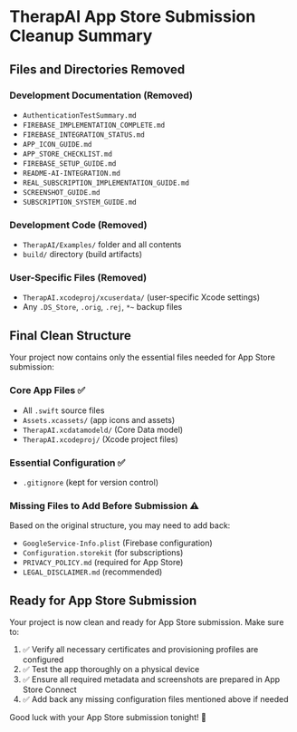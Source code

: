 # TherapAI App Store Submission Cleanup Summary

## Files and Directories Removed

### Development Documentation (Removed)
- `AuthenticationTestSummary.md`
- `FIREBASE_IMPLEMENTATION_COMPLETE.md`
- `FIREBASE_INTEGRATION_STATUS.md`
- `APP_ICON_GUIDE.md`
- `APP_STORE_CHECKLIST.md`
- `FIREBASE_SETUP_GUIDE.md`
- `README-AI-INTEGRATION.md`
- `REAL_SUBSCRIPTION_IMPLEMENTATION_GUIDE.md`
- `SCREENSHOT_GUIDE.md`
- `SUBSCRIPTION_SYSTEM_GUIDE.md`

### Development Code (Removed)
- `TherapAI/Examples/` folder and all contents
- `build/` directory (build artifacts)

### User-Specific Files (Removed)
- `TherapAI.xcodeproj/xcuserdata/` (user-specific Xcode settings)
- Any `.DS_Store`, `.orig`, `.rej`, `*~` backup files

## Final Clean Structure

Your project now contains only the essential files needed for App Store submission:

### Core App Files ✅
- All `.swift` source files
- `Assets.xcassets/` (app icons and assets)
- `TherapAI.xcdatamodeld/` (Core Data model)
- `TherapAI.xcodeproj/` (Xcode project files)

### Essential Configuration ✅
- `.gitignore` (kept for version control)

### Missing Files to Add Before Submission ⚠️
Based on the original structure, you may need to add back:
- `GoogleService-Info.plist` (Firebase configuration)
- `Configuration.storekit` (for subscriptions)
- `PRIVACY_POLICY.md` (required for App Store)
- `LEGAL_DISCLAIMER.md` (recommended)

## Ready for App Store Submission

Your project is now clean and ready for App Store submission. Make sure to:

1. ✅ Verify all necessary certificates and provisioning profiles are configured
2. ✅ Test the app thoroughly on a physical device
3. ✅ Ensure all required metadata and screenshots are prepared in App Store Connect
4. ✅ Add back any missing configuration files mentioned above if needed

Good luck with your App Store submission tonight! 🚀